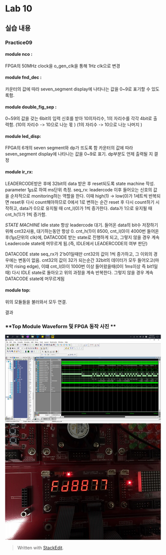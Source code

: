 # Lab 10
## 실습 내용
### **Practice09**
#### **module nco** :
FPGA의 50MHz clock을 o_gen_clk을 통해 1Hz clk으로 변경
	

#### **module fnd_dec** : 
카운터의 값에 따라 seven_segment display에 나타나는 값을 0~9로 표기할 수 있도록함. 

#### **module	double_fig_sep** :
0~59의 값을 갖는 6bit의 입력 신호를 받아 10의자리수, 1의 자리수를 각각 4bit로 출력함.
(10의 자리수 -> 10으로 나눈 몫 )
(1의 자리수 -> 10으로 나눈 나머지 )


#### **module	led_disp**:
FPGA의 6개의 seven segment와 dp가 뜨도록 함
카운터의 값에 따라 seven_segment display에 나타나는 값을 0~9로 표기. 
dp부분도 언제 출력될 지 결정

#### **module	ir_rx**:
LEADERCODE받은 후에 32bit의 data 받은 후 reset되도록 state machine 작성.
parameter 1㎲로 하여 ms단위 측정.
seq_rx: leadercode 이후 들어오는 신호의 값을 순차적으로 monitoring하는 역할을 한다. 
이때 high(1) -> low(0)가 1세트씩 반복되면 reset후 다시 count해야하므로
0에서 1로 변하는 순간 reset 후 다시 count하기 시작하고, data가 0으로 유지될 때 cnt_l(0)가 1씩 증가한다. data가 1으로 유지될 때 cnt_h(1)가 1씩 증가함.



*STATE MACHINE*
Idle state
항상 leadercode 대기. 
들어온 data의 bit수 저장하기 위해 cnt32사용, 대기하는동안 항상 0.
cnt_h(1)이 8500, cnt_l(0)이 4000번 들어온 후(1㎲단위의 clk)에, DATACODE 받는 state로 진행하게 되고, 그렇지 않을 경우 계속 Leadercode state에 머무르게 됨.(즉, IDLE에서 LEADERCODE의 여부 판단)

DATACODE state
seq_rx가 2'b01일때만 cnt32의 값이 1씩 증가하고, 그 이외의 경우에는 변동이 없음.
cnt32의 값이 32가 되는순간 32bit의 데이터가 모두 들어오고(마지막 rising edge), 이떄 cnt_l(0)이 1000번 이상 들어왔을때(0이 1ms이상 즉 bit1일때) 다시 IDLE state로 돌아오고 위의 과정을 계속 반복한다. 그렇지 않을 경우 계속 DATACODE state에 머무르게됨


#### **module	top**:
위의 모듈들을 불러와서 모두 연결.



 결과 
### **Top Module Waveform 및 FPGA 동작 사진 **
![](https://github.com/jlee0942/LogicDesign/blob/master/practice09_lab10/KakaoTalk_20191126_182425768.png)
![](https://github.com/jlee0942/LogicDesign/blob/master/practice09_lab10/KakaoTalk_20191126_195247943.jpg)


> Written with [StackEdit](https://stackedit.io/).
<!--stackedit_data:
eyJoaXN0b3J5IjpbLTk5NTYyODExNl19
-->
